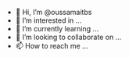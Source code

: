 - 👋 Hi, I’m @oussamaitbs
- 👀 I’m interested in ...
- 🌱 I’m currently learning ...
- 💞️ I’m looking to collaborate on ...
- 📫 How to reach me ...

<!---
oussamaitbs/oussamaitbs is a ✨ special ✨ repository because its `README.md` (this file) appears on your GitHub profile.
You can click the Preview link to take a look at your changes.
--->
